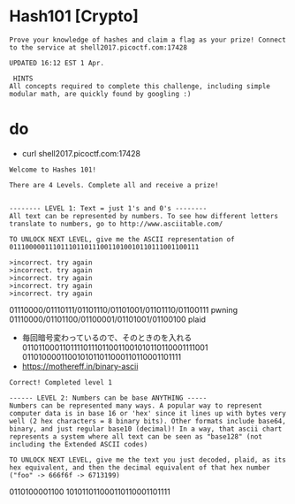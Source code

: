# Hash101 [Crypto]
```
Prove your knowledge of hashes and claim a flag as your prize! Connect to the service at shell2017.picoctf.com:17428

UPDATED 16:12 EST 1 Apr.

 HINTS
All concepts required to complete this challenge, including simple modular math, are quickly found by googling :)
```

# do
- curl shell2017.picoctf.com:17428
```
Welcome to Hashes 101!

There are 4 Levels. Complete all and receive a prize!


-------- LEVEL 1: Text = just 1's and 0's --------
All text can be represented by numbers. To see how different letters translate to numbers, go to http://www.asciitable.com/

TO UNLOCK NEXT LEVEL, give me the ASCII representation of 011100000111011101101110011010010110111001100111

>incorrect. try again
>incorrect. try again
>incorrect. try again
>incorrect. try again
>incorrect. try again
```
01110000/01110111/01101110/01101001/01101110/01100111
pwning
01110000/01101100/01100001/01101001/01100100
plaid
- 毎回暗号変わっているので、そのときのを入れる
011011000110111101110110011001010110110001111001
0110100001100101011011000110110001101111
- https://mothereff.in/binary-ascii

```
Correct! Completed level 1

------ LEVEL 2: Numbers can be base ANYTHING -----
Numbers can be represented many ways. A popular way to represent computer data is in base 16 or 'hex' since it lines up with bytes very well (2 hex characters = 8 binary bits). Other formats include base64, binary, and just regular base10 (decimal)! In a way, that ascii chart represents a system where all text can be seen as "base128" (not including the Extended ASCII codes)

TO UNLOCK NEXT LEVEL, give me the text you just decoded, plaid, as its hex equivalent, and then the decimal equivalent of that hex number ("foo" -> 666f6f -> 6713199)
```
0110100001100
101011011000110110001101111